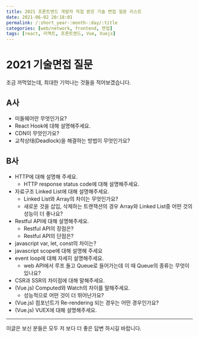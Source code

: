 ```yaml
---
title: 2021 프론트엔드 개발자 직접 받은 기술 면접 질문 리스트
date: 2021-06-02 20:18:01
permalink: /:short_year-:month-:day/:title
categories: [web/network, frontend, 면접]
tags: [react, 리액트, 프론트엔드, Vue, Vuejs]
---
```


# 2021 기술면접 질문

조금 까먹었는데, 최대한 기억나는 것들을 적어보겠습니다.



## A사

- 미들웨어란 무엇인가요?
- React Hook에 대해 설명해주세요.
- CDN이 무엇인가요?
- 교착상태(Deadlock)을 해결하는 방법이 무엇인가요?



## B사

- HTTP에 대해 설명해 주세요.
  - HTTP response status code에 대해 설명해주세요.
- 자료구조 Linked List에 대해 설명해주세요.
  - Linked List와 Array의 차이는 무엇인가요?
  - 새로운 것을 삽입, 삭제하는 트랜잭션의 경우 Array와 Linked List중 어떤 것의 성능이 더 좋나요?
- Restful API에 대해 설명해주세요.
  - Restful API의 장점은?
  - Restful API의 단점은?
- javascript var, let, const의 차이는?
- javascript scope에 대해 설명해 주세요
- event loop에 대해 자세히 설명해주세요.
  - web API에서 루프 돌고 Queue로 들어가는데 이 때 Queue의 종류는 무엇이 있나요?
- CSR과 SSR의 차이점에 대해 말해주세요.
- (Vue.js) Computed와 Watch의 차이를 말해주세요.
  - 성능적으로 어떤 것이 더 뛰어난가요?
- (Vue.js) 컴포넌트가 Re-rendering 되는 경우는 어떤 경우인가요?
- (Vue.js) VUEX에 대해 설명해주세요.

---



이글은 보신 분들은 모두 저 보다 더 좋은 답변 하시길 바랍니다.